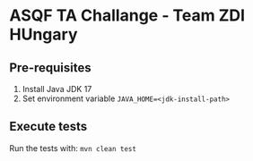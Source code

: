 # ASQF TA Challange - Team ZDI HUngary

## Pre-requisites
1. Install Java JDK 17
2. Set environment variable `JAVA_HOME=<jdk-install-path>`

## Execute tests
Run the tests with: `mvn clean test`
